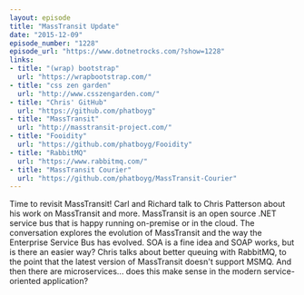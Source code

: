 ```yaml
---
layout: episode
title: "MassTransit Update"
date: "2015-12-09"
episode_number: "1228"
episode_url: "https://www.dotnetrocks.com/?show=1228"
links:
- title: "(wrap) bootstrap"
  url: "https://wrapbootstrap.com/"
- title: "css zen garden"
  url: "http://www.csszengarden.com/"
- title: "Chris' GitHub"
  url: "https://github.com/phatboyg"
- title: "MassTransit"
  url: "http://masstransit-project.com/"
- title: "Fooidity"
  url: "https://github.com/phatboyg/Fooidity"
- title: "RabbitMQ"
  url: "https://www.rabbitmq.com/"
- title: "MassTransit Courier"
  url: "https://github.com/phatboyg/MassTransit-Courier"
---
```


Time to revisit MassTransit! Carl and Richard talk to Chris Patterson about his work on MassTransit and more. MassTransit is an open source .NET service bus that is happy running on-premise or in the cloud. The conversation explores the evolution of MassTransit and the way the Enterprise Service Bus has evolved. SOA is a fine idea and SOAP works, but is there an easier way? Chris talks about better queuing with RabbitMQ, to the point that the latest version of MassTransit doesn't support MSMQ. And then there are microservices... does this make sense in the modern service-oriented application?
